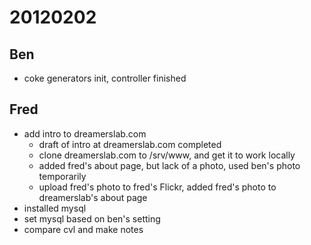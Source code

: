 # 20120202

## Ben
- coke generators init, controller finished


## Fred
- add intro to dreamerslab.com
  - draft of intro at dreamerslab.com completed
  - clone dreamerslab.com to /srv/www, and get it to work locally
  - added fred's about page, but lack of a photo, used ben's photo temporarily
  - upload fred's photo to fred's Flickr, added fred's photo to dreamerslab's about page
- installed mysql
- set mysql based on ben's setting
- compare cvl and make notes